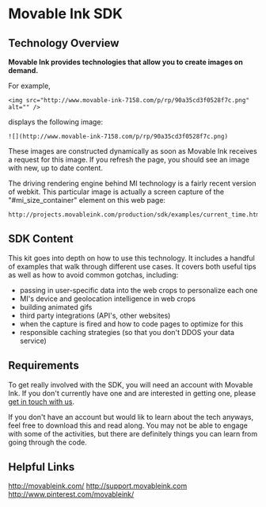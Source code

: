 Movable Ink SDK
===============

Technology Overview
-------------------

**Movable Ink provides technologies that allow you to create images on demand.**

For example,

    <img src="http://www.movable-ink-7158.com/p/rp/90a35cd3f0528f7c.png" alt="" />

displays the following image:

    ![](http://www.movable-ink-7158.com/p/rp/90a35cd3f0528f7c.png)

These images are constructed dynamically as soon as Movable Ink receives a request for this image.  If you refresh the page, you should see an image with new, up to date content.

The driving rendering engine behind MI technology is a fairly recent version of webkit.  This particular image is actually a screen capture of the "#mi_size_container" element on this web page:

    http://projects.movableink.com/production/sdk/examples/current_time.html

SDK Content
-----------

This kit goes into depth on how to use this technology.  It includes a handful of examples that walk through different use cases.  It covers both useful tips as well as how to avoid common gotchas, including:

* passing in user-specific data into the web crops to personalize each one
* MI's device and geolocation intelligence in web crops
* building animated gifs
* third party integrations (API's, other websites)
* when the capture is fired and how to code pages to optimize for this
* responsible caching strategies (so that you don't DDOS your data service)

Requirements
------------

To get really involved with the SDK, you will need an account with Movable Ink.  If you don't currently have one and are interested in getting one, please [get in touch with us](http://info.movableink.com/request-demo).

If you don't have an account but would lik to learn about the tech anyways, feel free to download this and read along.  You may not be able to engage with some of the activities, but there are definitely things you can learn from going through the code.

Helpful Links
-------------

http://movableink.com/
http://support.movableink.com
http://www.pinterest.com/movableink/
